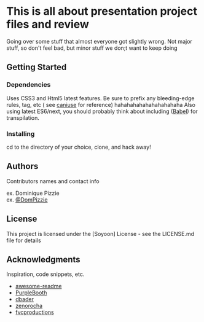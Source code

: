 # This is all about presentation project files and review

Going over some stuff that almost everyone got slightly wrong. Not major stuff, so don't feel bad,
but minor stuff we don;t want to keep doing


## Getting Started


### Dependencies

Uses CSS3 and Html5 latest features. Be sure to prefix any bleeding-edge rules, tag, etc ( see [caniuse](https://caniuse.com/) for reference) hahahahahahahahahahaha
Also using latest ES6/next, you should probably think about including ([Babel](https://babeljs.io/)) for transpilation.

### Installing

cd to the directory of your choice, clone, and hack away!


## Authors

Contributors names and contact info

ex. Dominique Pizzie  
ex. [@DomPizzie](https://twitter.com/dompizzie)


## License

This project is licensed under the [Soyoon] License - see the LICENSE.md file for details

## Acknowledgments

Inspiration, code snippets, etc.
* [awesome-readme](https://github.com/matiassingers/awesome-readme)
* [PurpleBooth](https://gist.github.com/PurpleBooth/109311bb0361f32d87a2)
* [dbader](https://github.com/dbader/readme-template)
* [zenorocha](https://gist.github.com/zenorocha/4526327)
* [fvcproductions](https://gist.github.com/fvcproductions/1bfc2d4aecb01a834b46)